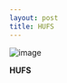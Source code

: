 ```yaml
---
layout: post
title: HUFS
---
```

![image](https://user-images.githubusercontent.com/101380588/159007458-88cfed4d-8423-424d-863c-37985abc6fb4.png)


**HUFS**
